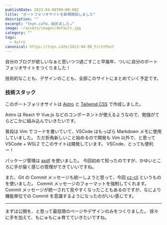 ```yaml
---
publishDate: 2023-04-08T09:00:00Z
title: "ポートフォリオサイトを新規開設しました"
description: ""
excerpt: "tnyn.cafe、始めました☕"
image: ~/assets/images/default.jpg
category: ""
tags:
  - Astro
canonical: https://tnyn.cafe/2023-04-08_FirstPost
---
```


自分のブログが欲しいなぁと思いつつ過ごすこと早幾年、ついに自分のポートフォリオサイトをつくりました！

技術的なことも、デザインのことも、全部このサイトにまとめていく予定です。

### 技術スタック

このポートフォリオサイトは [Astro](https://astro.build/) と [Tailwind CSS](https://astro.build/) で作成しました。

Astro は React や Vue.js などのコンポーネントが使えるようなので、勉強がてらどこかに組み込んでいきたいです。

普段は Vim でコードを書いていて、VSCode はもっぱら Markdown メモに使用していました。
ただ折角新しいこと始めるので開発も Vim 以外で、と思って VSCode + WSL2 でこのサイトは開発しています。
VSCode、とっても便利ー！

パッケージ管理は [asdf](https://asdf-vm.com/) を使いました。
今回初めて知ったのですが、かゆいところに手が届く感じの管理ができていいですね。

また、Git の Commit メッセージも統一しようと思って、今回 [cz-cli](https://github.com/commitizen/cz-cli) というものを使いました。
Commit メッセージのフォーマットを強制してくれます。
Commit メッセージが統一されて見やすくなったこともあるのですが、なにより機能単位での Commit を意識するようになったのがいい感じです。

---

まずは公開を、と思って最低限のページやデザインのみをつくりました。
徐々に手を加えて、もにゅもにゅ育てていきたいですね。

